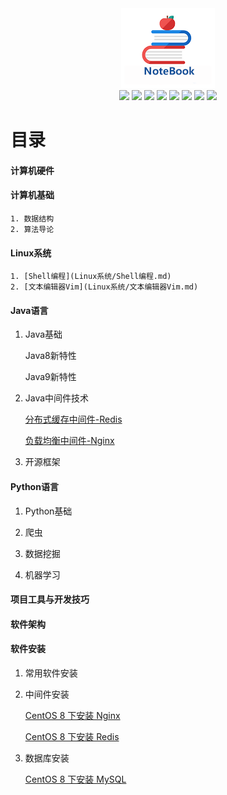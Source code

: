 <div align="center">
	<img src="Image/6874747073.png"/>
</div>
<div align="center">
  <a href="javascript:void(null)" onclick="return false;"><img src="https://img.shields.io/badge/计算机硬件-hardware-brightgreen?logo=Hexo&logoColor=white"></a>
  <a href="javascript:void(null)" onclick="return false;"><img src="https://img.shields.io/badge/计算机基础-basics-orange?logo=Cliqz&logoColor=white"></a>
  <a href="javascript:void(null)" onclick="return false;"><img src="https://img.shields.io/badge/Linux系统-linux-yellow?logo=Linux&logoColor=white"></a>
  <a href="javascript:void(null)" onclick="return false;"><img src="https://img.shields.io/badge/Java语言-java-blue?logo=Java"></a>
  <a href="javascript:void(null)" onclick="return false;"><img src="https://img.shields.io/badge/Python语言-python-red?logo=Python&logoColor=white"></a>
  <a href="javascript:void(null)" onclick="return false;"><img src="https://img.shields.io/badge/项目工具与开发技巧-development-green?logo=Steam&logoColor=white"></a>
  <a href="javascript:void(null)" onclick="return false;"><img src="https://img.shields.io/badge/系统架构-architecture-pink?logo=StackShare&logoColor=white"></a>
  <a href="javascript:void(null)" onclick="return false;"><img src="https://img.shields.io/badge/软件安装-installation-3ee0d7?logo=Indeed&logoColor=white"></a>
</div>

# 目录
#### 计算机硬件

#### 计算机基础

	1. 数据结构
 	2. 算法导论

#### Linux系统

	1. [Shell编程](Linux系统/Shell编程.md) 
 	2. [文本编辑器Vim](Linux系统/文本编辑器Vim.md)

#### Java语言

1. Java基础

   Java8新特性

   Java9新特性

2. Java中间件技术

   [分布式缓存中间件-Redis](Java语言/Java中间件技术/分布式缓存中间件-Redis.md)

   [负载均衡中间件-Nginx](Java语言/Java中间件技术/负载均衡中间件-Nginx.md)

3. 开源框架

#### Python语言

1. Python基础

2. 爬虫

3. 数据挖掘

4. 机器学习

#### 项目工具与开发技巧

#### 软件架构

#### 软件安装

1. 常用软件安装

2. 中间件安装

    [CentOS 8 下安装 Nginx](软件安装手册/中间件安装/CentOS8下安装Nginx.md)

    [CentOS 8 下安装 Redis](软件安装手册/中间件安装/CentOS8下安装Redis.md)

3. 数据库安装

   [CentOS 8 下安装 MySQL](软件安装手册/数据库安装/CentOS8下MySQL安装手册.md)